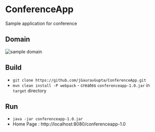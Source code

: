# ConferenceApp

Sample application for conference

## Domain

![sample domain](https://github.com/jGauravGupta/ConferenceApp/blob/master/Diagram.png?raw=true)


## Build

- `git clone https://github.com/jGauravGupta/ConferenceApp.git`
- `mvn clean install -P webpack` - creates `conferenceapp-1.0.jar` in `target` directory

## Run

- `java -jar conferenceapp-1.0.jar`
- Home Page : http://localhost:8080/conferenceapp-1.0
